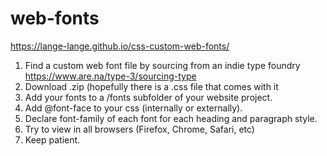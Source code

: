 # web-fonts

https://lange-lange.github.io/css-custom-web-fonts/


1. Find a custom web font file by sourcing from an indie type foundry https://www.are.na/type-3/sourcing-type
2. Download .zip (hopefully there is a .css file that comes with it
3. Add your fonts to a /fonts subfolder of your website project.
4. Add @font-face to your css (internally or externally).
5. Declare font-family of each font for each heading and paragraph style.
6. Try to view in all browsers (Firefox, Chrome, Safari, etc)
7. Keep patient.
   
